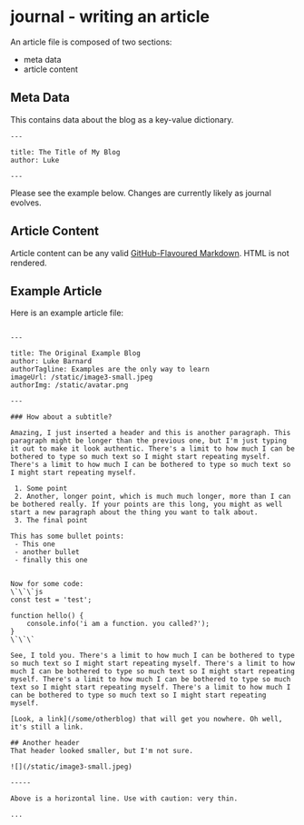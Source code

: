 # journal - writing an article

An article file is composed of two sections:
 - meta data
 - article content

## Meta Data

This contains data about the blog as a key-value dictionary.

```
---

title: The Title of My Blog
author: Luke

---
```

Please see the example below. Changes are currently likely as journal evolves.

## Article Content

Article content can be any valid [GitHub-Flavoured Markdown](https://guides.github.com/features/mastering-markdown/). HTML is not rendered.

## Example Article

Here is an example article file:

```

---

title: The Original Example Blog
author: Luke Barnard
authorTagline: Examples are the only way to learn
imageUrl: /static/image3-small.jpeg
authorImg: /static/avatar.png

---

### How about a subtitle?

Amazing, I just inserted a header and this is another paragraph. This paragraph might be longer than the previous one, but I'm just typing it out to make it look authentic. There's a limit to how much I can be bothered to type so much text so I might start repeating myself. There's a limit to how much I can be bothered to type so much text so I might start repeating myself.

 1. Some point
 2. Another, longer point, which is much much longer, more than I can be bothered really. If your points are this long, you might as well start a new paragraph about the thing you want to talk about.
 3. The final point

This has some bullet points:
 - This one
 - another bullet
 - finally this one


Now for some code:
\`\`\`js
const test = 'test';

function hello() {
    console.info('i am a function. you called?');
}
\`\`\`

See, I told you. There's a limit to how much I can be bothered to type so much text so I might start repeating myself. There's a limit to how much I can be bothered to type so much text so I might start repeating myself. There's a limit to how much I can be bothered to type so much text so I might start repeating myself. There's a limit to how much I can be bothered to type so much text so I might start repeating myself.

[Look, a link](/some/otherblog) that will get you nowhere. Oh well, it's still a link.

## Another header
That header looked smaller, but I'm not sure.

![](/static/image3-small.jpeg)

-----

Above is a horizontal line. Use with caution: very thin.

...

```

